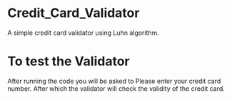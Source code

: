# Credit_Card_Validator
A simple credit card validator using Luhn algorithm.

# To test the Validator
After running the code you will be asked to Please enter your credit card number. After which the validator will check the validity of the credit card.
